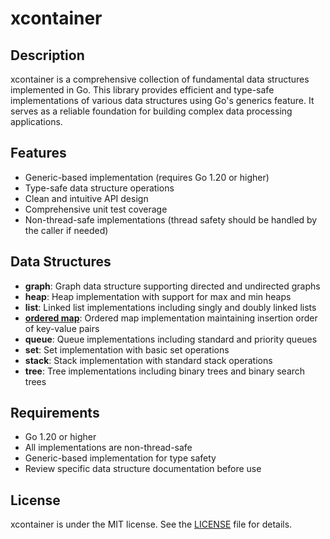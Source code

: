 # xcontainer

## Description

xcontainer is a comprehensive collection of fundamental data structures implemented in Go. This library provides efficient and type-safe implementations of various data structures using Go's generics feature. It serves as a reliable foundation for building complex data processing applications.

## Features

- Generic-based implementation (requires Go 1.20 or higher)
- Type-safe data structure operations
- Clean and intuitive API design
- Comprehensive unit test coverage
- Non-thread-safe implementations (thread safety should be handled by the caller if needed)

## Data Structures

- **graph**: Graph data structure supporting directed and undirected graphs
- **heap**: Heap implementation with support for max and min heaps
- **list**: Linked list implementations including singly and doubly linked lists
- **[ordered map](map/README.md)**: Ordered map implementation maintaining insertion order of key-value pairs
- **queue**: Queue implementations including standard and priority queues
- **set**: Set implementation with basic set operations
- **stack**: Stack implementation with standard stack operations
- **tree**: Tree implementations including binary trees and binary search trees

## Requirements

- Go 1.20 or higher
- All implementations are non-thread-safe
- Generic-based implementation for type safety
- Review specific data structure documentation before use

## License

xcontainer is under the MIT license. See the [LICENSE](LICENSE) file for details.